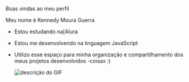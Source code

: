  Boas vindas ao meu perfil 

Meu nome é Kennedy Moura Guerra

- Estou estudando na[Alura
- Estou me desenvolvendo na linguagem JavaScript
- Utilizo esse espaço para minha organização e compartilhamento dos meus projetos desenvolvidos
-coisax :)

  ![descrição do GIF](https://media4.giphy.com/media/LE7HSWdlpWtBiLDSFu/200.gif?cid=6c09b9522vqdoz6cw59vi8i9skerdpg70llqge9na34xt8nh&ep=v1_gifs_search&rid=200.gif&ct=g)
